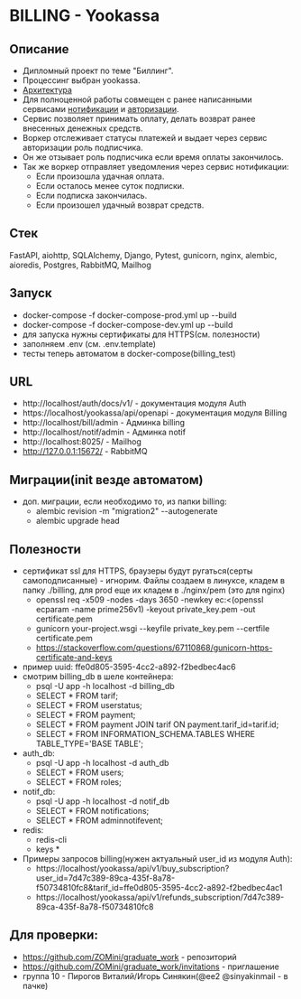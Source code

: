 # BILLING - Yookassa

## Описание
  - Дипломный проект по теме "Биллинг".
  - Процессинг выбран yookassa.
  - [Архитектура](https://github.com/ZOMini/billing_yookassa/blob/main/as_is.png)
  - Для полноценной работы совмещен с ранее написанными сервисами [нотификации](https://github.com/ZOMini/notifications_sprint_1) и [авторизации](https://github.com/ZOMini/Auth_sprint_2).
  - Сервис позволяет принимать оплату, делать возврат ранее внесенных денежных средств.
  - Воркер отслеживает статусы платежей и выдает через сервис авторизации роль подписчика.
  - Он же отзывает роль подписчика если время оплаты закончилось.
  - Так же воркер отправляет уведомления через сервис нотификации:
    - Если произошла удачная оплата.
    - Если осталось менее суток подписки.
    - Если подписка закончилась.
    - Если произошел удачный возврат средств.

## Стек
  FastAPI, aiohttp, SQLAlchemy, Django, Pytest, gunicorn, nginx, alembic, aioredis, Postgres, RabbitMQ, Mailhog

## Запуск
  - docker-compose -f docker-compose-prod.yml up --build
  - docker-compose -f docker-compose-dev.yml up --build
  - для запуска нужны сертификаты для HTTPS(см. полезности)
  - заполняем .env (см. .env.template)
  - тесты теперь автоматом в docker-compose(billing_test)

## URL
  - http://localhost/auth/docs/v1/ - документация модуля Auth
  - https://localhost/yookassa/api/openapi - документация модуля Billing
  - http://localhost/bill/admin - Админка billing
  - http://localhost/notif/admin - Админка notif
  - http://localhost:8025/ - Mailhog
  - http://127.0.0.1:15672/ - RabbitMQ
 
## Миграции(init везде автоматом)
  - доп. миграции, если необходимо то, из папки billing:
    - alembic revision -m "migration2" --autogenerate
    - alembic upgrade head

## Полезности
  - сертификат ssl для HTTPS, браузеры будут ругаться(серты самоподписанные) - игнорим. Файлы создаем в линуксе, кладем в папку ./billing, для prod еще их кладем в ./nginx/pem (это для nginx)
    - openssl req -x509 -nodes -days 3650 -newkey ec:<(openssl ecparam -name prime256v1) -keyout private_key.pem -out certificate.pem
    - gunicorn your-project.wsgi --keyfile private_key.pem --certfile certificate.pem
    - https://stackoverflow.com/questions/67110868/gunicorn-https-certificate-and-keys
  - пример uuid: ffe0d805-3595-4cc2-a892-f2bedbec4ac6
  - смотрим billing_db в шеле контейнера:
    - psql -U app -h localhost -d billing_db
    - SELECT * FROM tarif;
    - SELECT * FROM userstatus;
    - SELECT * FROM payment;
    - SELECT * FROM payment JOIN tarif ON payment.tarif_id=tarif.id;
    - SELECT * FROM INFORMATION_SCHEMA.TABLES WHERE TABLE_TYPE='BASE TABLE';
  - auth_db:
    - psql -U app -h localhost -d auth_db
    - SELECT * FROM users;
    - SELECT * FROM roles;
  - notif_db:
    - psql -U app -h localhost -d notif_db
    - SELECT * FROM notifications;
    - SELECT * FROM adminnotifevent;
  - redis:
    - redis-cli
    - keys *
  - Примеры запросов billing(нужен актуальный user_id из модуля Auth):
    - https://localhost/yookassa/api/v1/buy_subscription?user_id=7d47c389-89ca-435f-8a78-f50734810fc8&tarif_id=ffe0d805-3595-4cc2-a892-f2bedbec4ac1
    - https://localhost/yookassa/api/v1/refunds_subscription/7d47c389-89ca-435f-8a78-f50734810fc8

## Для проверки:
  - https://github.com/ZOMini/graduate_work  - репозиторий
  - https://github.com/ZOMini/graduate_work/invitations - приглашение
  - группа 10 - Пирогов Виталий/Игорь Синякин(@ee2 @sinyakinmail - в пачке)